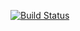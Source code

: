 [![Build Status](https://travis-ci.org/spadavettan/lab5.svg?branch=master)](https://travis-ci.org/spadavettan/lab5)
